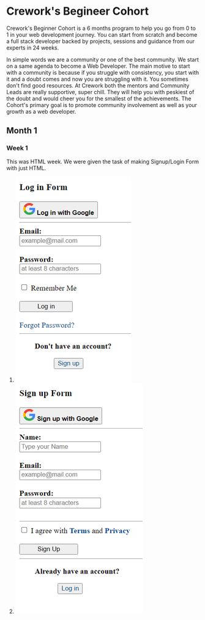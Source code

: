 # Crework's Begineer Cohort

Crework's Beginner Cohort is a 6 months program to help you go from 0 to 1 in your web development journey. You can start from scratch and become a full stack developer backed by projects, sessions and guidance from our experts in 24 weeks.

In simple words we are a community or one of the best community. We start on a same agenda to become a Web Developer. The main motive to start with a community is because if you struggle with consistency, you start with it and a doubt comes and now you are struggling with it. You sometimes don't find good resources. At Crework both the mentors and Community Leads are really supportive, super chill. They will help you with peskiest of the doubt and would cheer you for the smallest of the achievements. The Cohort's primary goal is to promote community involvement as well as your growth as a web developer.

## Month 1
### Week 1
This was HTML week. We were given the task of making Signup/Login Form with just HTML.
1. ![Login Form](./beginner-cohort/Month%201/Week%201/Images/login.html.png)
2. ![Signup Form](./beginner-cohort/Month%201/Week%201/Images/signup.html.png)